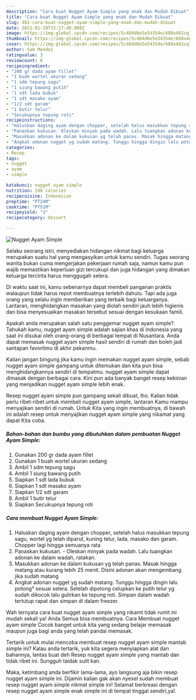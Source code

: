 ```yaml
---
description: "Cara buat Nugget Ayam Simple yang enak dan Mudah Dibuat"
title: "Cara buat Nugget Ayam Simple yang enak dan Mudah Dibuat"
slug: 462-cara-buat-nugget-ayam-simple-yang-enak-dan-mudah-dibuat
date: 2021-01-19T15:17:48.008Z
image: https://img-global.cpcdn.com/recipes/5c484d6e5e54354e/680x482cq70/nugget-ayam-simple-foto-resep-utama.jpg
thumbnail: https://img-global.cpcdn.com/recipes/5c484d6e5e54354e/680x482cq70/nugget-ayam-simple-foto-resep-utama.jpg
cover: https://img-global.cpcdn.com/recipes/5c484d6e5e54354e/680x482cq70/nugget-ayam-simple-foto-resep-utama.jpg
author: Sam Mendez
ratingvalue: 3
reviewcount: 6
recipeingredient:
- "200 gr dada ayam fillet"
- "1 buah wortel ukuran sedang"
- "1 sdm tepung sagu"
- "1 siung bawang putih"
- "1 sdt lada bubuk"
- "1 sdt masako ayam"
- "1/2 sdt garam"
- "1 butir telur"
- "Secukupnya tepung roti"
recipeinstructions:
- "Haluskan daging ayam dengan chopper, setelah halus masukkan tepung sagu, wortel yg telah diparut, kuning telur, lada, masako dan garam. Chopper lagi hingga semuanya rata"
- "Panaskan kukusan. Oleskan minyak pada wadah. Lalu tuangkan adonan ke dalam wadah, ratakan."
- "Masukkan adonan ke dalam kukusan yg telah panas. Masak hingga matang atau kurang lebih 25 menit. Disini adonan akan mengembang jika sudah matang"
- "Angkat adonan nugget yg sudah matang. Tunggu hingga dingin lalu potong² sesuai selera. Setelah dipotong celupkan ke putih telur yg sudah dikocok lalu gulirkan ke tepung roti. Simpan dalam wadah tertutup rapat dan simpan di dalam freezer."
categories:
- Resep
tags:
- nugget
- ayam
- simple

katakunci: nugget ayam simple 
nutrition: 240 calories
recipecuisine: Indonesian
preptime: "PT24M"
cooktime: "PT51M"
recipeyield: "3"
recipecategory: Dessert

---
```



![Nugget Ayam Simple](https://img-global.cpcdn.com/recipes/5c484d6e5e54354e/680x482cq70/nugget-ayam-simple-foto-resep-utama.jpg)

Selaku seorang istri, menyediakan hidangan nikmat bagi keluarga merupakan suatu hal yang mengasyikan untuk kamu sendiri. Tugas seorang  wanita bukan cuma mengerjakan pekerjaan rumah saja, namun kamu pun wajib memastikan keperluan gizi tercukupi dan juga hidangan yang dimakan keluarga tercinta harus menggugah selera.

Di waktu  saat ini, kamu sebenarnya dapat membeli panganan praktis walaupun tidak harus repot membuatnya terlebih dahulu. Tapi ada juga orang yang selalu ingin memberikan yang terbaik bagi keluarganya. Lantaran, menghidangkan masakan yang diolah sendiri jauh lebih higienis dan bisa menyesuaikan masakan tersebut sesuai dengan kesukaan famili. 



Apakah anda merupakan salah satu penggemar nugget ayam simple?. Tahukah kamu, nugget ayam simple adalah sajian khas di Indonesia yang saat ini disukai oleh orang-orang di berbagai tempat di Nusantara. Anda dapat memasak nugget ayam simple hasil sendiri di rumah dan boleh jadi santapan favoritmu di akhir pekanmu.

Kalian jangan bingung jika kamu ingin memakan nugget ayam simple, sebab nugget ayam simple gampang untuk ditemukan dan kita pun bisa menghidangkannya sendiri di tempatmu. nugget ayam simple dapat dimasak dengan berbagai cara. Kini pun ada banyak banget resep kekinian yang menjadikan nugget ayam simple lebih enak.

Resep nugget ayam simple pun gampang sekali dibuat, lho. Kalian tidak perlu ribet-ribet untuk membeli nugget ayam simple, lantaran Kamu mampu menyajikan sendiri di rumah. Untuk Kita yang ingin membuatnya, di bawah ini adalah resep untuk menyajikan nugget ayam simple yang nikamat yang dapat Kita coba.

<!--inarticleads1-->

##### Bahan-bahan dan bumbu yang dibutuhkan dalam pembuatan Nugget Ayam Simple:

1. Gunakan 200 gr dada ayam fillet
1. Gunakan 1 buah wortel ukuran sedang
1. Ambil 1 sdm tepung sagu
1. Ambil 1 siung bawang putih
1. Siapkan 1 sdt lada bubuk
1. Siapkan 1 sdt masako ayam
1. Siapkan 1/2 sdt garam
1. Ambil 1 butir telur
1. Siapkan Secukupnya tepung roti




<!--inarticleads2-->

##### Cara membuat Nugget Ayam Simple:

1. Haluskan daging ayam dengan chopper, setelah halus masukkan tepung sagu, wortel yg telah diparut, kuning telur, lada, masako dan garam. Chopper lagi hingga semuanya rata
1. Panaskan kukusan. - Oleskan minyak pada wadah. Lalu tuangkan adonan ke dalam wadah, ratakan.
1. Masukkan adonan ke dalam kukusan yg telah panas. Masak hingga matang atau kurang lebih 25 menit. Disini adonan akan mengembang jika sudah matang
1. Angkat adonan nugget yg sudah matang. Tunggu hingga dingin lalu potong² sesuai selera. Setelah dipotong celupkan ke putih telur yg sudah dikocok lalu gulirkan ke tepung roti. Simpan dalam wadah tertutup rapat dan simpan di dalam freezer.




Wah ternyata cara buat nugget ayam simple yang nikamt tidak rumit ini mudah sekali ya! Anda Semua bisa membuatnya. Cara Membuat nugget ayam simple Cocok banget untuk kita yang sedang belajar memasak maupun juga bagi anda yang telah pandai memasak.

Tertarik untuk mulai mencoba membuat resep nugget ayam simple mantab simple ini? Kalau anda tertarik, yuk kita segera menyiapkan alat dan bahannya, lantas buat deh Resep nugget ayam simple yang mantab dan tidak ribet ini. Sungguh taidak sulit kan. 

Maka, ketimbang anda berfikir lama-lama, ayo langsung aja bikin resep nugget ayam simple ini. Dijamin kalian gak akan nyesel sudah membuat resep nugget ayam simple nikmat simple ini! Selamat berkreasi dengan resep nugget ayam simple enak simple ini di tempat tinggal sendiri,ya!.

